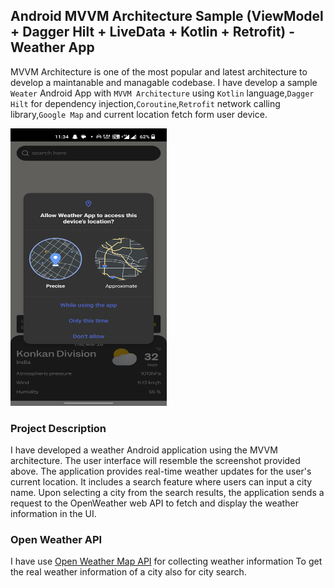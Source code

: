 ## Android MVVM Architecture Sample (ViewModel + Dagger Hilt + LiveData + Kotlin + Retrofit) - Weather App

MVVM Architecture is one of the most popular and latest architecture to develop a maintanable and managable codebase. I  have develop a sample `Weater` Android App with `MVVM Architecture` using `Kotlin` language,`Dagger Hilt` for dependency injection,`Coroutine`,`Retrofit` network calling library,`Google Map` and current location fetch form user device.

<img src="https://github.com/patelakbari/WeatherApp/blob/master/screenshot/IMG-20240328-WA0036.jpg" width="250" height="444" /> 

### Project Description
I have developed a weather Android application using the MVVM architecture. The user interface will resemble the screenshot provided above. The application provides real-time weather updates for the user's current location. It includes a search feature where users can input a city name. Upon selecting a city from the search results, the application sends a request to the OpenWeather web API to fetch and display the weather information in the UI.

### Open Weather API
I have use [Open Weather Map API](https://openweathermap.org/api) for collecting weather information To get the real weather information of a city also for city search.
